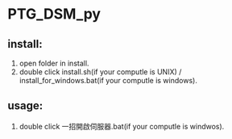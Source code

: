 # PTG_DSM_py

 ## install:
1. open folder in install.                 
2. double click install.sh(if your computle is UNIX) / install_for_windows.bat(if your computle is windows).
 
 ## usage:
 1. double click 一招開啟伺服器.bat(if your computle is windwos).